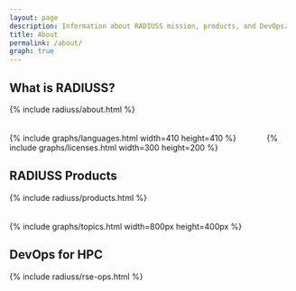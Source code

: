 ```yaml
---
layout: page
description: Information about RADIUSS mission, products, and DevOps.
title: About
permalink: /about/
graph: true
---
```



## What is RADIUSS?

{% include radiuss/about.html %}

<div class="row" style="padding-top:20px; flex-direction:row">
    <div class="col-md-12" style="flex-direction:row">
    {% include graphs/languages.html width=410 height=410 %}<span style="padding-left:50px">
    {% include graphs/licenses.html width=300 height=200 %}
    </span>
    </div>
</div>

## RADIUSS Products

{% include radiuss/products.html %}

<div class="row" style="padding-top:20px; flex-direction:row">
    <div class="col-md-12">
    {% include graphs/topics.html width=800px height=400px %}
    </div>
</div>


## DevOps for HPC

{% include radiuss/rse-ops.html %}

